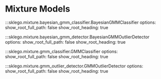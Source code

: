 # Mixture Models

:::sklego.mixture.bayesian_gmm_classifier.BayesianGMMClassifier
    options:
        show_root_full_path: false
        show_root_heading: true

:::sklego.mixture.bayesian_gmm_detector.BayesianGMMOutlierDetector
    options:
        show_root_full_path: false
        show_root_heading: true

:::sklego.mixture.gmm_classifier.GMMClassifier
    options:
        show_root_full_path: false
        show_root_heading: true

:::sklego.mixture.gmm_outlier_detector.GMMOutlierDetector
    options:
        show_root_full_path: false
        show_root_heading: true
